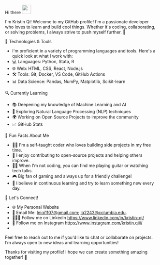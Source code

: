

Hi there <img src="https://raw.githubusercontent.com/MartinHeinz/MartinHeinz/master/wave.gif" width="30px">

I'm Kristin Qi!
Welcome to my GitHub profile! I'm a passionate developer who loves to learn and build cool things. Whether it's coding, collaborating, or solving problems, I always strive to push myself further. 🚀

<!-- Replace this with the actual link to your image -->

🔧 Technologies & Tools
- I'm proficient in a variety of programming languages and tools. Here's a quick look at what I work with:
- 💻 Languages: Python, Stata, R
- 🌐 Web: HTML, CSS, React, Node.js
- 🛠️ Tools: Git, Docker, VS Code, GitHub Actions
- 📊 Data Science: Pandas, NumPy, Matplotlib, Scikit-learn

🔍 Currently Learning
- 📚 Deepening my knowledge of Machine Learning and AI
- 🤖 Exploring Natural Language Processing (NLP) techniques
- 🌍 Working on Open Source Projects to improve the community
- 📈 GitHub Stats
<!-- Replace with your actual GitHub username -->

🚀 Fun Facts About Me
- 👨‍💻 I'm a self-taught coder who loves building side projects in my free time.
- 🌱 I enjoy contributing to open-source projects and helping others improve.
- 🧑‍🎤 When I'm not coding, you can find me playing guitar or watching tech talks.
- 🎮 Big fan of gaming and always up for a friendly challenge!
- 🌟 I believe in continuous learning and try to learn something new every day.

📨 Let's Connect!
- 🌐 My Personal Website
- 📧 Email Me: leiqi1107@gmail.com; lq2243@columbia.edu. 
- 👩🏻‍💻 Follow me on Linkedin <!-- Replace with your actual GitHub username --> https://www.linkedin.com/in/kristin-qi/
- 🧩 Follow me on Instagram <!--> https://www.instagram.com/kristin.qiii/
- 
Feel free to reach out to me if you'd like to chat or collaborate on projects. I’m always open to new ideas and learning opportunities!

Thanks for visiting my profile! I hope we can create something amazing together! 🎉

<!---
KristinQi/KristinQi is a ✨ special ✨ repository because its `README.md` (this file) appears on your GitHub profile.
You can click the Preview link to take a look at your changes.
--->
